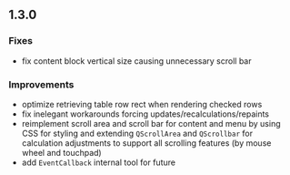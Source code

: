 ## 1.3.0

### Fixes
  - fix content block vertical size causing unnecessary scroll bar

### Improvements
  - optimize retrieving table row rect when rendering checked rows
  - fix inelegant workarounds forcing updates/recalculations/repaints
  - reimplement scroll area and scroll bar for content and menu by using CSS for styling and extending `QScrollArea` and `QScrollbar` for calculation adjustments to support all scrolling features (by mouse wheel and touchpad)
  - add `EventCallback` internal tool for future
